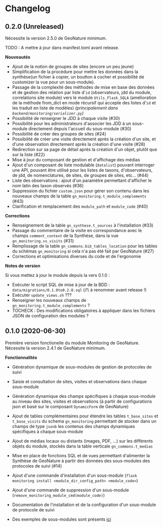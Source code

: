 # Changelog

0.2.0 (Unreleased)
------------------

Nécessite la version 2.5.0 de GeoNature minimum.

TODO : A mettre à jour dans manifest.toml avant release.

**Nouveautés**

* Ajout de la notion de groupes de sites (encore un peu jeune)
* Simplification de la procédure pour mettre les données dans la synthèse(un fichier à copier, un boutton à cocher et possibilité de customizer la vue pour un sous-module).
* Passage de la complexité des méthodes de mise en base des données et de gestion des relation par liste d'`id` (observateurs, jdd du module, correlations site module) vers le module `Utils_Flask_SQLA` (amélioration de la méthode from_dict en mode récursif qui accepte des listes d'`id` et les traduit en liste de modèles) *(principalement dans `backend/monitoring/serializer.py`)*
* Possibilité de renseigner le JDD à chaque visite (#30)
* Possibilité pour les administrateurs d'associer les JDD à un sous-module directement depuis l'accueil du sous-module (#30)
* Possibilité de créer des groupes de sites (#24)
* Possibilité de créer une visite directement après la création d'un site, et d'une observation directement après la création d'une visite (#28)
* Redirection sur sa page de détail après la création d'un objet, plutôt que sur la liste (#22)
* Mise à jour du composant de gestion et d'affichage des médias
* Ajout d'un composant de liste modulable (``datalist``) pouvant interroger une API, pouvant être utilisé pour les listes de taxons, d'observateurs, de jdd, de nomenclatures, de sites, de groupes de sites, etc... (#44)
* Liste des observations : ajout d'un paramètre permettant d'afficher le nom latin des taxon observés (#36)
* Suppression du fichier ``custom.json`` pour gérer son contenu dans les nouveaux champs de la table ``gn_monitoring.t_module_complements`` (#43)
* Clarification et remplacement des ``module_path`` et ``module_code`` (#40)

**Corrections**

* Renseignement de la table ``gn_synthese.t_sources`` à l'installation (#33)
* Passage du commentaire de la visite en correspondance avec le champs ``comment_context`` de la Synthèse, dans la vue ``gn_monitoring.vs_visits`` (#31)
* Remplissage de la table ``gn_commons.bib_tables_location`` pour les tables du schémas ``gn_monitoring`` si cela n'a pas été fait par GeoNature (#27)
* Corrections et optimisations diverses du code et de l'ergonomie

**Notes de version**

Si vous mettez à jour le module depuis la vers 0.1.0 :

* Exécuter le script SQL de mise à jour de la BDD : ``data/migrations/0.1.0to0.2.0.sql`` (/!\ à renommer avant release !)
* Exécuter ``update_views.sh`` ???
* Renseigner les nouveaux champs de ``gn_monitoring.t_module_complements`` ?
* TOCHECK : Des modifications obligatoires à appliquer dans les fichiers JSON de configuration des modules ?

0.1.0 (2020-06-30)
------------------

Première version fonctionelle du module Monitoring de GeoNature. Nécessite la version 2.4.1 de GeoNature minimum.

**Fonctionnalités**

* Génération dynamique de sous-modules de gestion de protocoles de suivi
* Saisie et consultation de sites, visites et observations dans chaque sous-module
* Génération dynamique des champs spécifiques à chaque sous-module au niveau des sites, visites et observations (à partir de configurations json et basé sur le composant ``DynamicForm`` de GeoNature)
* Ajout de tables complémentaires pour étendre les tables ``t_base_sites`` et ``t_base_visits`` du schema ``gn_monitoring`` permettant de stocker dans un champs de type ``jsonb`` les contenus des champs dynamiques spécifiques à chaque sous-module
* Ajout de médias locaux ou distants (images, PDF, ...) sur les différents objets du module, stockés dans la table verticale ``gn_commons.t_medias``
* Mise en place de fonctions SQL et de vues permettant d'alimenter la Synthèse de GeoNature à partir des données des sous-modules des protocoles de suivi (#14)
* Ajout d'une commande d'installation d'un sous-module (``flask monitoring install <module_dir_config_path> <module_code>``)
* Ajout d'une commande de suppression d'un sous-module (``remove_monitoring_module_cmd(module_code)``)
* Documentation de l'installation et de la configuration d'un sous-module de protocole de suivi

* Des exemples de sous-modules sont présents [ici](https://github.com/PnCevennes/protocoles_suivi/)
